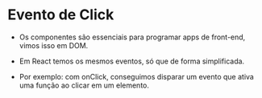 # Evento de Click

* Os componentes são essenciais para programar apps de front-end, vimos isso em DOM.

* Em React temos os mesmos eventos, só que de forma simplificada.

* Por exemplo: com onClick, conseguimos disparar um evento que ativa uma função ao clicar em um  elemento.